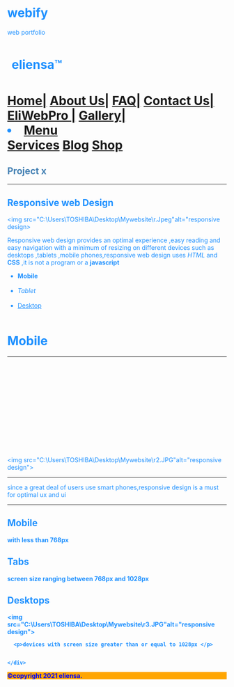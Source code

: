 # webify
web portfolio
<!DOCTYPE html>
<html lang="en">
<head>
<h1 style="position:fixed-top;padding:10px"> eliensa™</h1>
<title>web pro x</title>
<meta charset="utf-8">
<meta name ="viewport" content="width=device-width,initial-scale=1.0">

<!--<link rel="stylesheet" href="https://maxcdn.bootstrapcdn.com/bootstrap/3.4.1/css/bootstrap.min.css">
  <script src="https://ajax.googleapis.com/ajax/libs/jquery/3.5.1/jquery.min.js"></script>
  <script src="https://maxcdn.bootstrapcdn.com/bootstrap/3.4.1/js/bootstrap.min.js"></script>
<link rel="stylesheet" href="C:\Users\TOSHIBA\Desktop\Mywebsite\css\styles.css">
-->

<div class="header">
<h1> 
   </ul>  <a href="eliwebpro5.html">Home|</a>
 <a href="eliwebpro2.html">About Us|</a></li> <a href="eliwebpro2.html">FAQ|</a>
 <a href="#">Contact Us|</a>
 <a href="#"> EliWebPro |</a>
 <a href="#">Gallery|</a>
</ul>


<li class="dropdown">
<a href="#"class="dropbtn">Menu</a><div class="container"onclick="myFunction(this)"style="float:right;">

<div class="bar1"></div>
<div class="bar2"></div>
<div class="bar3"></div>

</div>




<div class="dropdown-content">
<a href="eliwebpro1.html">Services</a>
<a href="#">Blog</a>
<a href="#">Shop</a> </li>

</div>
     
</ul>


<script>

function myFunction(x){x.classList.toggle("change");}
</script>



</h1>



</div>

<div style="color:steelblue;align:center">
<h2>Project x </h2></div> <hr>
<style>
body {font-type:sans-serif; 
      font-size:14px;
      color:dodgerblue;
      padding :4px; 
      margin:4px solid red;



     }
header ,ul{
      background-color:black;
      color:white;
      font-type:Verdana ; 
      font-size:18px;
      decoration:none;
      padding :4px solid red; 
      margin:4px solid red;




    }

h1{
      background-color:orange;
      color:white;
      font-type:Verdana ; 
      font-size:18px;
      text-align :center; 
      


    }

</style>

</head>


<body>








<h2> Responsive web Design </h2>

<img src="C:\Users\TOSHIBA\Desktop\Mywebsite\r.Jpeg"alt="responsive design>
<p>Responsive web design provides an optimal experience ,easy reading and easy navigation with a minimum of resizing on different devices
such as desktops ,tablets ,mobile phones,responsive web design uses <i>HTML</i> and <b>CSS</b> ,it is not a program or a <b>javascript</b>  </p>
<div class="col-3 col-m-3 menu">

<ul> 
<div id="nav">
<li><b>Mobile</b></li> <br>
<li><i>Tablet</i></li><br>
<li><u>Desktop</u></li><br>
</div>
</ul>
</div>
</div>

<div class="col-6 col-m-9">

<h1>Mobile</h1><hr>

<svg width="300" height="200"><polygon points="100,10,40,198,190,78,10,78 160,198"style="fill:red;stroke:white;stroke-width:8;fill-rule:evenodd;"/></svg>

<img src="C:\Users\TOSHIBA\Desktop\Mywebsite\r2.JPG"alt="responsive design"> <hr>

<p> since a great deal of users use smart phones,responsive design is a must for optimal ux and ui </p> <b><hr><b>

</div>

<div class="col-3 col-m-12">
    <div class="aside">
       <h2>Mobile</h2>
           <p> with less than 768px</p>
       <h2>Tabs</h2
           <p> screen size ranging between 768px and 1028px </p>
       <h2>Desktops</h2>


 <img src="C:\Users\TOSHIBA\Desktop\Mywebsite\r3.JPG"alt="responsive design">

      <p>devices with screen size greater than or equal to 1028px </p>


    </div>




</body
<div>
<footer style="color:blue;background-color:orange">
 &#169;copyright 2021 eliensa.</footer>
</div>
</html>
